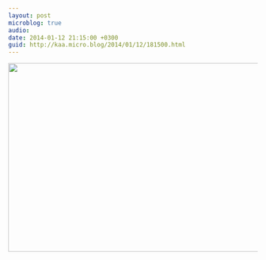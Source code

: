 ```yaml
---
layout: post
microblog: true
audio: 
date: 2014-01-12 21:15:00 +0300
guid: http://kaa.micro.blog/2014/01/12/181500.html
---
```

<img src="https://micro.kaa.bz/uploads/2018/4a5951bbcb.jpg" alt="" width="840" height="382" class="alignnone size-full wp-image-962" />
